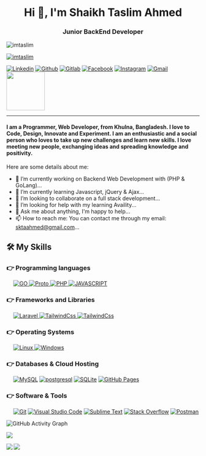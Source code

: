 <h1 align="center">Hi 👋, I'm Shaikh Taslim Ahmed</h1>
<h3 align="center">Junior BackEnd Developer</h3>

<p align="left"> <img src="https://komarev.com/ghpvc/?username=imtaslim&label=Profile%20views&color=0e75b6&style=flat" alt="imtaslim" /> </p>

<p align="left"> <a href="https://github.com/ryo-ma/github-profile-trophy"><img src="https://github-profile-trophy.vercel.app/?username=imtaslim" alt="imtaslim" /></a> </p>

<p align="left">
  <a href="https://www.linkedin.com/in/imtaslim"><img alt="Linkedin" title="Shaikh Taslim Ahmed Linkedin" src="https://img.shields.io/badge/LinkedIn-0077B5?style=for-the-badge&logo=linkedin&logoColor=white"></a>
  <a href="https://github.com/imtaslim"><img alt="Github" title="Shaikh Taslim Ahmed Github" src="https://img.shields.io/badge/GitHub-100000?style=for-the-badge&logo=github&logoColor=white"></a>
    <a href="https://gitlab.com/imtaslim"><img alt="Gitlab" title="Shaikh Taslim Ahmed Gitlab" src="https://img.shields.io/badge/GitLab-100000?style=for-the-badge&logo=gitlab&logoColor=white"></a>
  <a href="https://facebook.com/imtaslim"><img alt="Facebook" title="Shaikh Taslim Ahmed FaceBook" src="https://img.shields.io/badge/Facebook-1877F2?style=for-the-badge&logo=facebook&logoColor=white"></a>
  <a href="https://www.instagram.com/imtaslimahmed"><img alt="Instagram" title="Shaikh Taslim Ahmed Instagram" src="https://img.shields.io/badge/Instagram-E4405F?style=for-the-badge&logo=instagram&logoColor=white"></a>
  <a href="mailto:sktaahmed@gmail.com"><img alt="Gmail" title="Shaikh Taslim Ahmed Gmail" src="https://img.shields.io/badge/Gmail-D14836?style=for-the-badge&logo=gmail&logoColor=white"></a>
  <img src='https://raw.githubusercontent.com/ShahriarShafin/ShahriarShafin/main/Assets/handshake.gif' width="100px"> 
</p> 
<hr/>
<h4 align="left">I am a Programmer, Web Developer, from Khulna, Bangladesh. I love to Code, Design, Innovate and Experiment. I am an enthusiastic and a social person who loves to take up new challenges and learn new skills. I love meeting new people, exchanging ideas and spreading knowledge and positivity.</h4>

Here are some details about me:

- 🔭 I’m currently working on Backend Web Development with (PHP & GoLang)...
- 🌱 I’m currently learning Javascript, jQuery & Ajax...
- 👯 I’m looking to collaborate on a full stack development...
- 🤔 I’m looking for help with my learning Availity...
- 💬 Ask me about anything, I'm happy to help...
- 📫 How to reach me: You can contact me through my email: sktaahmed@gmail.com...

## 🛠️ My Skills

### 👉 Programming languages

<p align="left"> 
&emsp;
<a href="https://go.dev">
    <img alt="GO" src="https://img.shields.io/badge/go-6295cc?style=for-the-badge&logo=go&logoColor=white"/>
</a>
<a href="https://developers.google.com/protocol-buffers">
    <img alt="Proto" src="https://img.shields.io/badge/Protocol Buffers-858dbb?style=for-the-badge&logo=google&logoColor=white"/>
</a>
<a href="https://www.php.net/">
    <img alt="PHP" src="https://img.shields.io/badge/php-858dbb?style=for-the-badge&logo=php&logoColor=white"/>
</a>
<a href="https://developer.mozilla.org/en-US/docs/Web/JavaScript">
    <img alt="JAVASCRIPT" src="https://img.shields.io/badge/javascript-efd71d?style=for-the-badge&logo=javascript&logoColor=black"/>
</a>
</p>

### 👉 Frameworks and Libraries
<p align="left"> 
&emsp;
<a href="https://laravel.com"> 
     <img alt="Laravel" src="https://img.shields.io/badge/Laravel-fe291a?style=for-the-badge&logo=laravel&logoColor=white">
</a>
<a href="https://getbootstrap.com">
    <img alt="TailwindCss" src="https://img.shields.io/badge/bootstrap-7a11f2?style=for-the-badge&logo=bootstrap&logoColor=white">
</a> 
<a href="https://tailwindcss.com"> 
    <img alt="TailwindCss" src="https://img.shields.io/badge/tailwindcss-07b6d5?style=for-the-badge&logo=tailwindcss&logoColor=white"/>
</a>
</p>

### 👉 Operating Systems
<p align="left"> 
&emsp;
<a href="https://www.linux.org/"> 
     <img alt="Linux" src="https://img.shields.io/badge/Linux-100000?style=for-the-badge&logo=linux&logoColor=white">
</a>
<a href="https://www.microsoft.com/en-us/windows"> 
     <img alt="Windows" src="https://img.shields.io/badge/Windows-0178d4?style=for-the-badge&logo=windows&logoColor=white">
</a>
</p>

### 👉 Databases & Cloud Hosting
<p align="left">
  &emsp;
    <a href="https://www.mysql.com/"><img alt="MySQL" src="https://img.shields.io/badge/MySQL-005d86?style=for-the-badge&logo=mysql&logoColor=white"></a>
    <a href="https://www.postgresql.org"><img alt="postgresql" src="https://img.shields.io/badge/postgresql-005d86?style=for-the-badge&logo=postgresql&logoColor=white"></a>
    <a href="https://www.sqlite.org/"><img alt="SQLite" src ="https://img.shields.io/badge/SQLite-07405E?style=for-the-badge&logo=sqlite&logoColor=white"/></a>
    <a href="https://www.github.com"><img alt="GitHub Pages" src="https://img.shields.io/badge/GitHub-100000?style=for-the-badge&logo=github&logoColor=white"></a>

 ### 👉 Software & Tools
<p align="left">
  &emsp;
<a href="https://git-scm.com"><img alt="Git" src="https://img.shields.io/badge/Git-F05032?style=for-the-badge&logo=git&logoColor=white"></a>
<a href="https://code.visualstudio.com/"><img alt="Visual Studio Code" src="https://img.shields.io/badge/Visual_Studio_Code-0078D4?style=for-the-badge&logo=visual%20studio%20code&logoColor=white"></a>
<a href="https://code.visualstudio.com/"><img alt="Sublime Text" src="https://img.shields.io/badge/Sublime Text-474747?style=for-the-badge&logo=visual%20studio%20code&logoColor=yellow"></a>
<a href="https://stackoverflow.com/"><img alt="Stack Overflow" src="https://img.shields.io/badge/Stack_Overflow-FE7A16?style=for-the-badge&logo=stack-overflow&logoColor=white"></a>
<a href="https://www.postman.com/"><img alt="Postman" src="https://img.shields.io/badge/Postman-FF6C37?style=for-the-badge&logo=Postman&logoColor=white"></a>
</p>


![GitHub Activity Graph](https://activity-graph.herokuapp.com/graph?username=imtaslim) 

![](https://github-readme-stats.vercel.app/api?username=imtaslim&hide_border=false&include_all_commits=true&count_private=true)<br/>

<img align="left" src="https://github-readme-stats.vercel.app/api/top-langs/?username=imtaslim">
<img align="center" src="https://github-readme-streak-stats.herokuapp.com/?user=imtaslim&"/>

